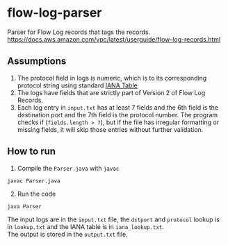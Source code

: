 # flow-log-parser
Parser for Flow Log records that tags the records. https://docs.aws.amazon.com/vpc/latest/userguide/flow-log-records.html

## Assumptions
1. The protocol field in logs is numeric, which is to its corresponding protocol string using standard [IANA Table](https://www.iana.org/assignments/protocol-numbers/protocol-numbers.xhtml)
2. The logs have fields that are strictly part of Version 2 of Flow Log Records.
3. Each log entry in `input.txt` has at least 7 fields and the 6th field is the destination port and the 7th field is the protocol number. The program checks if (`fields.length > 7`), but if the file has irregular formatting or missing fields, it will skip those entries without further validation.

## How to run
1. Compile the `Parser.java` with `javac`
```
javac Parser.java
```

2. Run the code
```
java Parser
```

The input logs are in the `input.txt` file, the `dstport` and `protocol` lookup is in `lookup.txt` and the IANA table is in `iana_lookup.txt`.  
The output is stored in the `output.txt` file.
